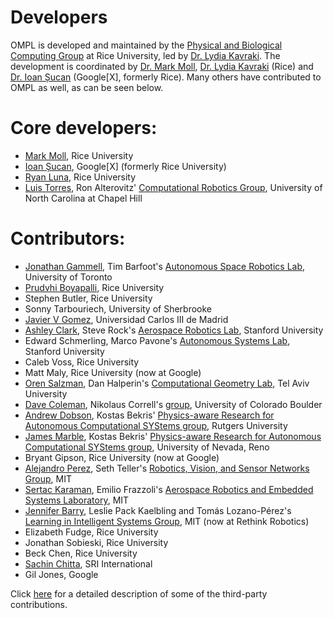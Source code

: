 # Developers

OMPL is developed and maintained by the [Physical and Biological Computing Group](http://www.kavrakilab.org) at Rice University, led by [Dr. Lydia Kavraki](http://www.cs.rice.edu/~kavraki). The development is coordinated by [Dr. Mark Moll](http://mmoll.rice.edu), [Dr. Lydia Kavraki](http://www.cs.rice.edu/~kavraki) (Rice) and [Dr. Ioan Șucan](http://ioan.sucan.ro) (Google\[X\], formerly Rice). Many others have contributed to OMPL as well, as can be seen below.

# Core developers:

- [Mark Moll](http://mmoll.rice.edu), Rice University
- [Ioan Șucan](http://ioan.sucan.ro), Google\[X\] (formerly Rice University)
- [Ryan Luna](http://www.ryanluna.com), Rice University
- [Luis Torres](http://luis.web.unc.edu), Ron Alterovitz' [Computational Robotics Group](http://robotics.cs.unc.edu), University of North Carolina at Chapel Hill


# Contributors:

- [Jonathan Gammell](http://asrl.utias.utoronto.ca/~jdg), Tim Barfoot's [Autonomous Space Robotics Lab](http://asrl.utias.utoronto.ca), University of Toronto
- [Prudvhi Boyapalli](http://www.boyapalli.org), Rice University
- Stephen Butler, Rice University
- Sonny Tarbouriech, University of Sherbrooke
- [Javier V Gomez](http://www.javiervgomez.com), Universidad Carlos III de Madrid
- [Ashley Clark](http://web.stanford.edu/group/arl/people/ashley-clark), Steve Rock's [Aerospace Robotics Lab](http://web.stanford.edu/group/arl), Stanford University
- Edward Schmerling, Marco Pavone's [Autonomous Systems Lab](http://asl.stanford.edu), Stanford University
- Caleb Voss, Rice University
- Matt Maly, Rice University (now at Google)
- [Oren Salzman](http://acg.cs.tau.ac.il/people/oren-salzman/oren-salzman), Dan Halperin's [Computational Geometry Lab](http://acg.cs.tau.ac.il), Tel Aviv University
- [Dave Coleman](http://davetcoleman.com/),  Nikolaus Correll's [group](http://correll.cs.colorado.edu/), University of Colorado Boulder
- [Andrew Dobson](http://www.pracsyslab.org/dobson), Kostas Bekris' [Physics-aware Research for Autonomous Computational SYStems group](http://www.pracsyslab.org), Rutgers University
- [James Marble](http://www.cse.unr.edu/robotics/pracsys/marble), Kostas Bekris' [Physics-aware Research for Autonomous Computational SYStems group](http://www.cse.unr.edu/robotics/pracsys), University of Nevada, Reno
- Bryant Gipson, Rice University (now at Google)
- [Alejandro Perez](http://people.csail.mit.edu/aperez/www), Seth Teller's [Robotics, Vision, and Sensor Networks Group](http://rvsn.csail.mit.edu), MIT
- [Sertac Karaman](http://sertac.scripts.mit.edu/web), Emilio Frazzoli's [Aerospace Robotics and Embedded Systems Laboratory](http://ares.lids.mit.edu), MIT
- [Jennifer Barry](http://people.csail.mit.edu/jbarry), Leslie Pack Kaelbling and Tomás Lozano-Pérez's [Learning in Intelligent Systems Group](http://lis.csail.mit.edu), MIT (now at Rethink Robotics)
- Elizabeth Fudge, Rice University
- Jonathan Sobieski, Rice University
- Beck Chen, Rice University
- [Sachin Chitta](http://www.sachinchitta.org), SRI International
- Gil Jones, Google

Click [here](thirdparty.html) for a detailed description of some of the third-party contributions.
